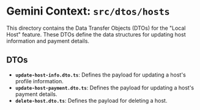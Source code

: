 # Gemini Context: `src/dtos/hosts`

This directory contains the Data Transfer Objects (DTOs) for the "Local Host" feature. These DTOs define the data structures for updating host information and payment details.

## DTOs

-   **`update-host-info.dto.ts`**: Defines the payload for updating a host's profile information.
-   **`update-host-payment.dto.ts`**: Defines the payload for updating a host's payment details.
-   **`delete-host.dto.ts`**: Defines the payload for deleting a host.
